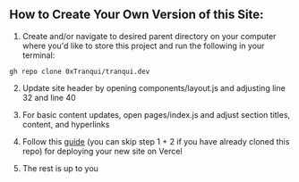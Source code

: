 ## How to Create Your Own Version of this Site:

1. Create and/or navigate to desired parent directory on your computer where you'd like to store this project and run the following in your terminal:
```
gh repo clone 0xTranqui/tranqui.dev
```

2. Update site header by opening components/layout.js and adjusting line 32 and line 40

3. For basic content updates, open pages/index.js and adjust section titles, content, and hyperlinks

4. Follow this [guide](https://nextjs.org/learn/basics/deploying-nextjs-app) (you can skip step 1 + 2 if you have already cloned this repo) for deploying your new site on Vercel

5. The rest is up to you



